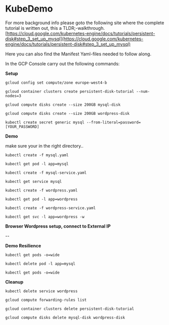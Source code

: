 # KubeDemo
For more background info please goto the following site where the complete tutorial is written out, this a TLDR;-walkthrough.
[https://cloud.google.com/kubernetes-engine/docs/tutorials/persistent-disk#step_3_set_up_mysql](https://cloud.google.com/kubernetes-engine/docs/tutorials/persistent-disk#step_3_set_up_mysql)

Here you can also find the Manifest Yaml-files needed to follow along.

In the GCP Console carry out the following commands:

**Setup**

`gcloud config set compute/zone europe-west4-b`

`gcloud container clusters create persistent-disk-tutorial --num-nodes=3`

`gcloud compute disks create --size 200GB mysql-disk`

`gcloud compute disks create --size 200GB wordpress-disk`

`kubectl create secret generic mysql --from-literal=password=[YOUR_PASSWORD]`

**Demo**

make sure your in the right directory..

`kubectl create -f mysql.yaml`

`kubectl get pod -l app=mysql`

`kubectl create -f mysql-service.yaml`

`kubectl get service mysql`

`kubectl create -f wordpress.yaml`

`kubectl get pod -l app=wordpress`

`kubectl create -f wordpress-service.yaml`

`kubectl get svc -l app=wordpress -w`

**Browser Wordpress setup, connect to External IP**

--

**Demo Resilience**

`kubectl get pods -o=wide`

`kubectl delete pod -l app=mysql`

`kubectl get pods -o=wide`


**Cleanup**

`kubectl delete service wordpress`

`gcloud compute forwarding-rules list`

`gcloud container clusters delete persistent-disk-tutorial`

`gcloud compute disks delete mysql-disk wordpress-disk`
